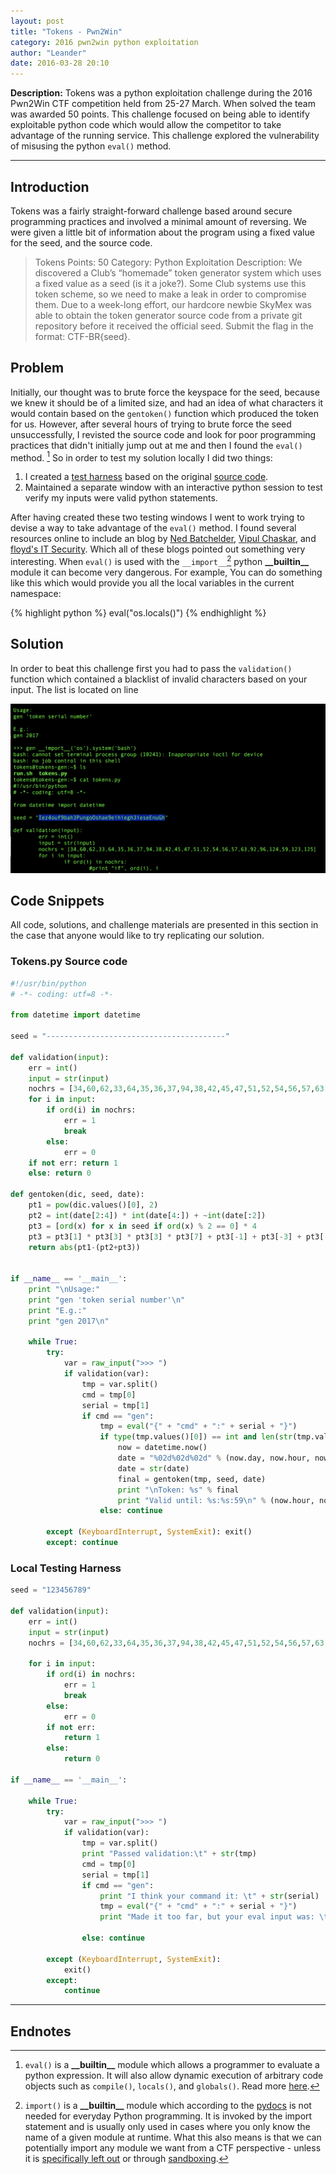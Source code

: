 ```yaml
---
layout: post
title: "Tokens - Pwn2Win"
category: 2016 pwn2win python exploitation
author: "Leander"
date: 2016-03-28 20:10
---
```


<strong>Description:</strong> Tokens was a python exploitation challenge during the 2016 Pwn2Win CTF competition held from 25-27 March. When solved the team was awarded 50 points. This challenge focused on being able to identify exploitable python code which would allow the competitor to take advantage of the running service. This challenge explored the vulnerability of misusing the python ```eval()``` method.

<!--break-->

------

## Introduction

Tokens was a fairly straight-forward challenge based around secure programming practices and involved a minimal amount of reversing. We were given a little bit of information about the program using a fixed value for the seed, and the source code.

> Tokens
> Points: 50
> Category: Python Exploitation
> Description:
>We discovered a Club’s “homemade” token generator system which uses a fixed value as a seed (is it a joke?). Some Club systems use this token scheme, so we need to make a leak in order to compromise them. Due to a week-long effort, our hardcore newbie SkyMex was able to obtain the token generator source code from a private git repository before it received the official seed.
>Submit the flag in the format: CTF-BR{seed}.

## Problem

Initially, our thought was to brute force the keyspace for the seed, because we knew it should be of a limited size, and had an idea of what characters it would contain based on the ```gentoken()``` function which produced the token for us. However, after several hours of trying to brute force the seed unsuccessfully, I revisted the source code and look for poor programming practices that didn't initially jump out at me and then I found the ```eval()``` method. [^1] So in order to test my solution locally I did two things:

1. I created a [test harness](#testharness) based on the original [source code](#source).
2. Maintained a separate window with an interactive python session to test verify my inputs were valid python statements.

After having created these two testing windows I went to work trying to devise a way to take advantage of the ```eval()``` method. I found several resources online to include an blog by [Ned Batchelder](http://nedbatchelder.com/blog/201206/eval_really_is_dangerous.html), [Vipul Chaskar](http://vipulchaskar.blogspot.com/2012/10/exploiting-eval-function-in-python.html), and [floyd's IT Security](http://www.floyd.ch/?p=584). Which all of these blogs pointed out something very interesting. When ```eval()``` is used with the ```__import__```[^2] python  __\_\_builtin\_\___ module it can become very dangerous. For example, You can do something like this which would provide you all the local variables in the current namespace:


{% highlight python %}
eval("os.locals()")
{% endhighlight %}


## Solution
In order to beat this challenge first you had to pass the ```validation()``` function which contained a blacklist of invalid characters based on your input. The list is located on line

![solution](/images/2016-Pwn2Win/tokens-solution.png)

## Code Snippets

All code, solutions, and challenge materials are presented in this section in the case that anyone would like to try replicating our solution.

### <a name="source">Tokens.py Source code</a>

```Python
#!/usr/bin/python
# -*- coding: utf=8 -*-

from datetime import datetime

seed = "----------------------------------------"

def validation(input):
	err = int()
	input = str(input)
	nochrs = [34,60,62,33,64,35,36,37,94,38,42,45,47,51,52,54,56,57,63,92,96,124,59,123,125]
	for i in input:
		if ord(i) in nochrs:
			err = 1
			break
		else:
			err = 0
	if not err: return 1
	else: return 0

def gentoken(dic, seed, date):
	pt1 = pow(dic.values()[0], 2)
	pt2 = int(date[2:4]) * int(date[4:]) + ~int(date[:2])
	pt3 = [ord(x) for x in seed if ord(x) % 2 == 0] * 4
	pt3 = pt3[1] * pt3[3] * pt3[3] * pt3[7] + pt3[-1] + pt3[-3] + pt3[-3] + pt3[-7] + sum(pt3[13:37])
	return abs(pt1-(pt2+pt3))


if __name__ == '__main__':
	print "\nUsage:"
	print "gen 'token serial number'\n"
	print "E.g.:"
	print "gen 2017\n"

	while True:
		try:
			var = raw_input(">>> ")
			if validation(var):
				tmp = var.split()
				cmd = tmp[0]
				serial = tmp[1]
				if cmd == "gen":
					tmp = eval("{" + "cmd" + ":" + serial + "}")
					if type(tmp.values()[0]) == int and len(str(tmp.values()[0])) == 4:
						now = datetime.now()
						date = "%02d%02d%02d" % (now.day, now.hour, now.minute)
						date = str(date)
						final = gentoken(tmp, seed, date)
						print "\nToken: %s" % final
						print "Valid until: %s:%s:59\n" % (now.hour, now.minute)
					else: continue

		except (KeyboardInterrupt, SystemExit): exit()
		except: continue
```


### <a name="testharness">Local Testing Harness</a>


```Python
seed = "123456789"

def validation(input):
    err = int()
    input = str(input)
    nochrs = [34,60,62,33,64,35,36,37,94,38,42,45,47,51,52,54,56,57,63,92,96,124,59,123,125]

    for i in input:
        if ord(i) in nochrs:
        	err = 1
        	break
        else:
        	err = 0
        if not err:
            return 1
        else:
            return 0

if __name__ == '__main__':

    while True:
        try:
            var = raw_input(">>> ")
            if validation(var):
                tmp = var.split()
                print "Passed validation:\t" + str(tmp)
                cmd = tmp[0]
                serial = tmp[1]
                if cmd == "gen":
                    print "I think your command it: \t" + str(serial)
                    tmp = eval("{" + "cmd" + ":" + serial + "}")
                    print "Made it too far, but your eval input was: \t" + str(tmp)

                else: continue

        except (KeyboardInterrupt, SystemExit):
            exit()
        except:
            continue
```

------

## Endnotes

[^1]: ```eval()``` is a __\_\_builtin\_\___ module which allows a programmer to evaluate a python expression. It will also allow dynamic execution of arbitrary code objects such as ```compile()```, ```locals()```, and ```globals()```. Read more [here](https://docs.python.org/2/library/functions.html#eval).

[^2]: ```import()``` is a __\_\_builtin\_\___ module which according to the [pydocs](https://docs.python.org/2/library/functions.html#__import__) is not needed for everyday Python programming. It is invoked by the import statement and is usually only used in cases where you only know the name of a given module at runtime. What this also means is that we can potentially import any module we want from a CTF perspective - unless it is [specifically left out](http://stackoverflow.com/questions/1350466/preventing-python-code-from-importing-certain-modules) or through [sandboxing](https://wiki.python.org/moin/SandboxedPython).
